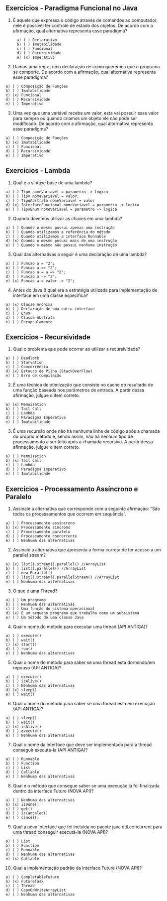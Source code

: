## Exercícios - Paradigma Funcional no Java

1) É aquele que expressa o código através de comandos ao computador, nele é possível ter controle de estado dos objetos. De acordo com a afirmação, qual alternativa representa esse paradigma?
```
     a) ( ) Declarativo
     b) ( ) Imutabilidade
     c) ( ) Funcional
     d) ( ) Recursividade
     e) (x) Imperativo 
```

2) Damos uma regra, uma declaração de como queremos que o programa se comporte. De acordo com a afirmação, qual alternativa representa esse paradigma?

```
a) ( ) Composição de Funções
b) ( ) Imutabilidade
c) (x) Funcional
d) ( ) Recursividade
e) ( ) Imperativo 
```

3) Uma vez que uma variável recebe um valor, esta vai possuir esse valor para sempre ou quando criamos um objeto ele não pode ser modificado. De acordo com a afirmação, qual alternativa representa esse paradigma?

```
a) ( ) Composição de Funções
b) (x) Imutabilidade
c) ( ) Funcional
d) ( ) Recursividade
e) ( ) Imperativo 
```

## Exercícios - Lambda

1) Qual é a sintaxe base de uma lambda?

```
a) ( ) Tipo nomeVariavel = parametro -> logica
b) ( ) Tipo nomeVariavel = valor;
c) ( ) TipoAbstrato nomeVariavel = valor
d) (x) InterfaceFuncional nomeVariavel = parametro -> logica
e) ( ) TipoEnum nomeVariavel = parametro -> logica
```

2) Quando devemos utilizar as chaves em uma lambda?

```
a) ( ) Quando o mesmo possui apenas uma instrução
b) ( ) Quando utilizamos a referência do método
c) ( ) Quando utilizamos a interface Runnable
d) (x) Quando o mesmo posusi mais de uma instrução
e) ( ) Quando o mesmo não possui nenhuma instrução
```

3) Qual das alternativas a seguir é uma declaração de uma lambda?

```
a) ( ) Funcao a = "2";
b) ( ) Funcao a => "2";
c) ( ) Funcao a = a => "2";
d) ( ) Funcao a -> "2";
e) (x) Funcao a = valor -> "2";
```

4) Antes do Java 8 qual era a estratégia utilizada para implementação de interface em uma classe específica?

```
a) (x) Classe Anônima
b) ( ) Declaração de uma outra interface 
c) ( ) Enum
d) ( ) Classe Abstrata
e) ( ) Encapsulamento 
```

## Exercícios - Recursividade

1) Qual o problema que pode ocorrer ao utilizar a recursividade?

```
a) ( ) Deadlock
b) ( ) Starvation
c) ( ) Concorrência
d) (x) Estouro de Pilha (StackOverFlow)
e) ( ) Erro de compilação
```

2) É uma técnica de otimização que consiste no cache do resultado de uma função baseada nos parâmetros de entrada. A partir dessa afirmação, julgue o item correto.

 ```
 a) (x) Memoization
 b) ( ) Tail Call 
 c) ( ) Lambda
 d) ( ) Paradigma Imperativo
 e) ( ) Imutabilidade
 ```

3) É uma recursão onde não há nenhuma linha de código após a chamada do próprio método e, sendo assim, não há nenhum tipo de processamento a ser feito após a chamada recursiva. A partir dessa afirmação, julgue o item correto.

```
a) ( ) Memoization
b) (x) Tail Call
c) ( ) Lambda
d) ( ) Paradigma Imperativo
e) ( ) Imutabilidade
```

## Exercícios - Processamento Assíncrono e Paralelo

1) Assinale a alternativa que corresponde com a seguinte afirmação: “São todos os processamentos que ocorrem em sequência”.

```
a) ( ) Processamento assíncrono
b) (x) Processamento síncrono
c) ( ) Processamento paralelo
d) ( ) Processamento concorrente
e) ( ) Nenhuma das alternativas
```

2) Assinale a alternativa que apresenta a forma correta de ter acesso a um parallel stream?

```
a) (x) list().stream().parallel() //ArrayList
b) ( ) list().parallel() //ArrayList
c) ( ) new Parallel()
d) ( ) list().stream().parallelStream() //ArrayList
e) ( ) Nenhuma das alternativas
```

3) O que é uma Thread?

```
a) ( ) Um programa
b) ( ) Nenhuma das alternativas
c) ( ) Uma função do sistema operacional
d) (x) É um pequeno programa que trabalha como um subsistema
e) ( ) Um método de uma classe Java
```

4) Qual o nome do método para executar uma thread (API ANTIGA)?

```
a) ( ) execute()
b) ( ) wait()
c) (x) start()
d) ( ) run()
e) ( ) Nenhuma das alternativas
```

5) Qual o nome do método para saber se uma thread está dormindo/em repouso (API ANTIGA)?

```
a) ( ) execute()
b) ( ) isAlive()
c) ( ) Nenhuma das alternativas
d) (x) sleep()
e) ( ) wait()
```

6) Qual o nome do método para saber se uma thread está em execução (API ANTIGA)?

```
a) ( ) sleep()
b) ( ) wait()
c) (x) isAlive()
d) ( ) execute()
e) ( ) Nenhuma das alternativas
```

7) Qual o nome da interface que deve ser implementada para a thread conseguir executá-la (API ANTIGA)?

```
a) ( ) Runnable
b) ( ) Function
c) ( ) List
d) ( ) Callable
e) ( ) Nenhuma das alternativas
```

8) Qual é o método que consegue saber se uma execução já foi finalizada dentro da interface Future (NOVA API)?

```
a) ( ) Nenhuma das alternativas
b) (x) isDone()
c) ( ) get()
d) ( ) isCanceled()
e) ( ) cancel()
```

9) Qual a nova interface que foi incluída no pacote java.util.concurrent para uma thread conseguir executá-la (NOVA API)?

```
a) ( ) List
b) ( ) Function
c) ( ) Runnable
d) ( ) Nenhuma das alternativas
e) (x) Callable
```

10) Qual a implementação padrão da interface Future (NOVA API)?

```
a) ( ) CompletableFuture
b) (x) FutureTask
c) ( ) Thread
d) ( ) CopyOnWriteArrayList
e) ( ) Nenhuma das alternativas
```


